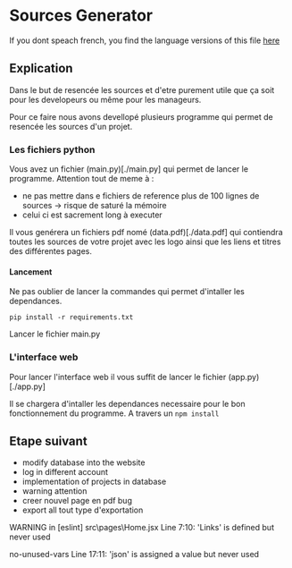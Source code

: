 # Sources Generator

If you dont speach french, you find the language versions of this file [here](./Version_README/index.md)

## Explication

Dans le but de resencée les sources et d'etre purement utile que ça soit pour les developeurs ou même pour les manageurs.

Pour ce faire nous avons devellopé plusieurs programme qui permet de resencée les sources d'un projet.

### Les fichiers python

Vous avez un fichier (main.py)[./main.py] qui permet de lancer le programme.
Attention tout de meme à :

- ne pas mettre dans e fichiers de reference plus de 100 lignes de sources -> risque de saturé la mémoire
- celui ci est sacrement long à executer

Il vous genérera un fichiers pdf nomé (data.pdf)[./data.pdf] qui contiendra toutes les sources de votre projet avec les logo ainsi que les liens et titres des différentes pages.

#### Lancement

Ne pas oublier de lancer la commandes qui permet d'intaller les dependances.

```shell
pip install -r requirements.txt
```

Lancer le fichier main.py

### L'interface web

Pour lancer l'interface web il vous suffit de lancer le fichier (app.py)[./app.py]

Il se chargera d'intaller les dependances necessaire pour le bon fonctionnement du programme.
A travers un `npm install`

## Etape suivant

- modify database into the website
- log in different account
- implementation of projects in database
- warning attention
- creer nouvel page en pdf bug
- export all tout type d'exportation

WARNING in [eslint]
src\pages\Home.jsx
Line 7:10: 'Links' is defined but never used

no-unused-vars
Line 17:11: 'json' is assigned a value but never used

